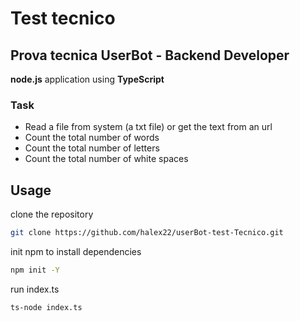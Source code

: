 # Test tecnico

## Prova tecnica UserBot - Backend Developer

**node.js** application using **TypeScript**

### Task

- Read a file from system (a txt file) or get the text from an url
- Count the total number of words
- Count the total number of letters
- Count the total number of white spaces

## Usage

clone the repository

```bash
git clone https://github.com/halex22/userBot-test-Tecnico.git
```

init npm to install dependencies

```bash
npm init -Y
```

run index.ts

```bash
ts-node index.ts
```
